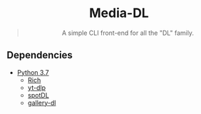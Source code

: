<div align="center">
	
# Media-DL
	
> A simple CLI front-end for all the "DL" family.
	
</div>

## Dependencies

- [Python 3.7](https://www.python.org/downloads/)
	- [Rich](https://pypi.org/project/rich/)
	- [yt-dlp](https://github.com/yt-dlp/yt-dlp)
	- [spotDL](https://github.com/spotDL/spotify-downloader)
	- [gallery-dl](https://github.com/mikf/gallery-dl)
